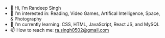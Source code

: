 - 👋 Hi, I’m Randeep Singh
- 👀 I’m interested in: Reading, Video Games, Artifical Intelligence, Space, & Photography
- 🌱 I’m currently learning: CSS, HTML, JavaScript, React JS, and MySQL
- 📫 How to reach me: ra.singh0502@gmail.com
